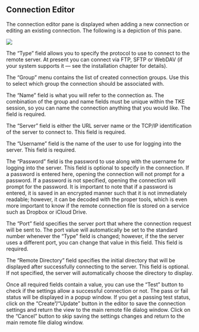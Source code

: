 ## Connection Editor

The connection editor pane is displayed when adding a new connection or editing an existing connection.  The following is a depiction of this pane.

![][image-1]

The “Type” field allows you to specify the protocol to use to connect to the remote server.  At present you can connect via FTP, SFTP or WebDAV (if your system supports it — see the installation chapter for details).

The “Group” menu contains the list of created connection groups.  Use this to select which group the connection should be associated with.

The “Name” field is what you will refer to the connection as.  The combination of the group and name fields must be unique within the TKE session, so you can name the connection anything that you would like.  The field is required.

The “Server” field is either the URL server name or the TCP/IP identification of the server to connect to.  This field is required.

The “Username” field is the name of the user to use for logging into the server.  This field is required.

The “Password” field is the password to use along with the username for logging into the server.  This field is optional to specify in the connection.  If a password is entered here, opening the connection will not prompt for a password.  If a password is not specified, opening the connection will prompt for the password.  It is important to note that if a password is entered, it is saved in an encrypted manner such that it is not immediately readable; however, it can be decoded with the proper tools, which is even more important to know if the remote connection file is stored on a service such as Dropbox or iCloud Drive.

The “Port” field specifies the server port that where the connection request will be sent to.  The port value will automatically be set to the standard number whenever the “Type” field is changed; however, if the the server uses a different port, you can change that value in this field.  This field is required.

The “Remote Directory” field specifies the initial directory that will be displayed after successfully connecting to the server.  This field is optional.  If not specified, the server will automatically choose the directory to display.

Once all required fields contain a value, you can use the “Test” button to check if the settings allow a successful connection or not.  The pass or fail status will be displayed in a popup window.  If you get a passing test status, click on the “Create”/“Update” button in the editor to save the connection settings and return the view to the main remote file dialog window.  Click on the “Cancel” button to skip saving the settings changes and return to the main remote file dialog window.

[image-1]:	assets/DraggedImage.png